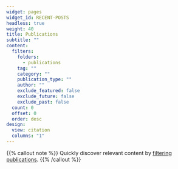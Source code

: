 ```yaml
---
widget: pages
widget_id: RECENT-POSTS
headless: true
weight: 40
title: Publications
subtitle: ""
content:
  filters:
    folders:
      - publications
    tag: ""
    category: ""
    publication_type: ""
    author: ""
    exclude_featured: false
    exclude_future: false
    exclude_past: false
  count: 0
  offset: 0
  order: desc
design:
  view: citation
  columns: "1"
---
```


{{% callout note %}}
Quickly discover relevant content by [filtering publications](./publication/).
{{% /callout %}}
